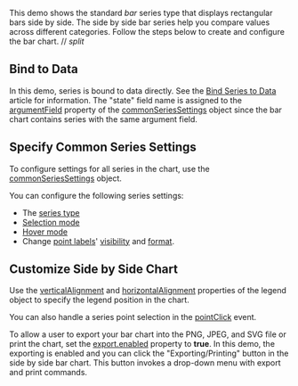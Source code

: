 This demo shows the standard _bar_ series type that displays rectangular bars side by side. The side by side bar series help you compare values across different categories. Follow the steps below to create and configure the bar chart.
// _split_

## Bind to Data

In this demo, series is bound to data directly. See the [Bind Series to Data](/Documentation/Guide/UI_Components/Chart/Data_Binding/Bind_Series_to_Data) article for information.   The "state" field name is assigned to the [argumentField](/Documentation/ApiReference/UI_Components/dxChart/Configuration/commonSeriesSettings/#argumentField) property of the [commonSeriesSettings](/Documentation/ApiReference/UI_Components/dxChart/Configuration/commonSeriesSettings/) object since the bar chart contains series with the same argument field.

## Specify Common Series Settings

To configure settings for all series in the chart, use the [commonSeriesSettings](/Documentation/ApiReference/UI_Components/dxChart/Configuration/commonSeriesSettings) object.  

You can configure the following series settings:

- The [series type](/Documentation/ApiReference/UI_Components/dxChart/Configuration/commonSeriesSettings/#type)
- [Selection mode](/Documentation/ApiReference/UI_Components/dxChart/Configuration/commonSeriesSettings/#selectionMode)
- [Hover mode](/Documentation/ApiReference/UI_Components/dxChart/Configuration/commonSeriesSettings/#hoverMode)
- Change [point labels](/Documentation/ApiReference/UI_Components/dxChart/Configuration/series/label/)' [visibility](/Documentation/ApiReference/UI_Components/dxChart/Configuration/commonSeriesSettings/label/#visible) and [format](/Documentation/ApiReference/UI_Components/dxChart/Configuration/commonSeriesSettings/label/#format).

## Customize Side by Side Chart

Use the [verticalAlignment](/Documentation/ApiReference/UI_Components/dxChart/Configuration/legend/#verticalAlignment) and [horizontalAlignment](/Documentation/ApiReference/UI_Components/dxChart/Configuration/legend/#horizontalAlignment) properties of the legend object to specify the legend position in the chart. 

You can also handle a series point selection in the [pointClick](/Documentation/ApiReference/UI_Components/dxChart/Events/#pointClick) event. 

To allow a user to export your bar chart into the PNG, JPEG, and SVG file or print the chart, set the [export.enabled](/Documentation/ApiReference/UI_Components/dxChart/Configuration/export/#enabled) property to **true**. In this demo, the exporting is enabled and you can click the "Exporting/Printing" button in the side by side bar chart. This button invokes a drop-down menu with export and print commands.
